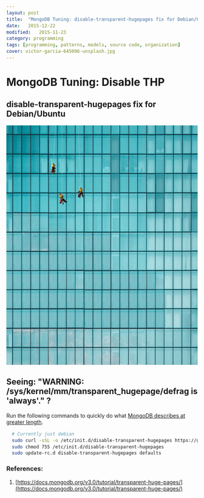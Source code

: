 ```yaml
---
layout: post
title:  "MongoDB Tuning: disable-transparent-hugepages fix for Debian/Ubuntu"
date:   2015-12-22
modified:   2015-11-23
category: programming
tags: [programming, patterns, models, source code, organization]
cover: victor-garcia-645096-unsplash.jpg
---
```


# MongoDB Tuning: Disable THP

## disable-transparent-hugepages fix for Debian/Ubuntu

![credit: victor-garcia-645096-unsplash.jpg](victor-garcia-645096-unsplash.jpg)

## Seeing: "WARNING: /sys/kernel/mm/transparent_hugepage/defrag is 'always'." ?

Run the following commands to quickly do what [MongoDB describes at greater length](https://docs.mongodb.org/v3.0/tutorial/transparent-huge-pages/).


```sh
  # Currently just debian
  sudo curl -sSL -o /etc/init.d/disable-transparent-hugepages https://gist.githubusercontent.com/justsml/5e8f10892070072c4ffb/raw/disable-transparent-hugepages
  sudo chmod 755 /etc/init.d/disable-transparent-hugepages
  sudo update-rc.d disable-transparent-hugepages defaults

```

### References:

1. [https://docs.mongodb.org/v3.0/tutorial/transparent-huge-pages/](https://docs.mongodb.org/v3.0/tutorial/transparent-huge-pages/)
